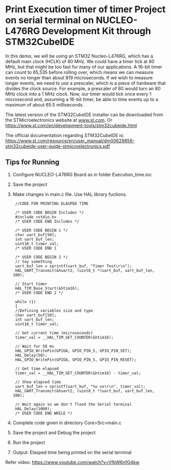 # Print Execution timer of timer Project on serial terminal on NUCLEO-L476RG Development Kit through STM32CubeIDE

In this demo, we will be using an STM32 Nucleo-L476RG, which has a default main clock (HCLK) of 80 MHz. We could have a timer tick at 80 MHz, but that might be too fast for many of our applications. A 16-bit timer can count to 65,535 before rolling over, which means we can measure events no longer than about 819 microseconds.
If we wish to measure longer events, we need to use a prescaler, which is a piece of hardware that divides the clock source. For example, a prescaler of 80 would turn an 80 MHz clock into a 1 MHz clock.
Now, our timer would tick once every 1 microsecond and, assuming a 16-bit timer, be able to time events up to a maximum of about 65.5 milliseconds.

The latest version of the STM32CubeIDE installer can be downloaded from the STMicroelectronics website at www.st.com.
Or https://www.st.com/en/development-tools/stm32cubeide.html

The official documentation regarding STM32CubeIDE is:  
https://www.st.com/resource/en/user_manual/dm00629856-stm32cubeide-user-guide-stmicroelectronics.pdf

## Tips for Running

1. Configure NUCLEO-L476RG Board as in folder Execution_time.ioc

2. Save the project

3. Make changes in main.c file. Use HAL library fuctions.


        //CODE FOR PRINTING ELASPED TIME
        
        /* USER CODE BEGIN Includes */
        #include <stdio.h>
        /* USER CODE END Includes */
        
        /* USER CODE BEGIN 1 */
        char uart_buf[50];
        int uart_buf_len;
        uint16_t timer_val;        
        /* USER CODE END 1 
        
        /* USER CODE BEGIN 2 */        
        // Say something
        uart_buf_len = sprintf(uart_buf, "Timer Test\r\n");
        HAL_UART_Transmit(&huart2, (uint8_t *)uart_buf, uart_buf_len, 100);
        
        // Start timer
        HAL_TIM_Base_Start(&htim16);
        /* USER CODE END 2 */
        
        while (1)
        {
        //Defining variables size and type
        char uart_buf[50];
        int uart_buf_len;
        uint16_t timer_val;
        
        // Get current time (microseconds)
        timer_val = __HAL_TIM_GET_COUNTER(&htim16);
        
        // Wait for 50 ms
        HAL_GPIO_WritePin(GPIOA, GPIO_PIN_5, GPIO_PIN_SET);
        HAL_Delay(50);
        HAL_GPIO_WritePin(GPIOA, GPIO_PIN_5, GPIO_PIN_RESET);
        
        // Get time elapsed
        timer_val = __HAL_TIM_GET_COUNTER(&htim16) - timer_val;
        
        // Show elapsed time
        uart_buf_len = sprintf(uart_buf, "%u us\r\n", timer_val);
        HAL_UART_Transmit(&huart2, (uint8_t *)uart_buf, uart_buf_len, 100);
        
        // Wait again so we don't flood the Serial terminal
        HAL_Delay(1000);
        /* USER CODE END WHILE */

        
4. Complete code given in directory Core>Src>main.c

5. Save the project and Debug the project

6. Run the project

7. Output: Elasped time being printed on the serial terminal

Refer video: https://www.youtube.com/watch?v=VfbW6nfG4kw
 
